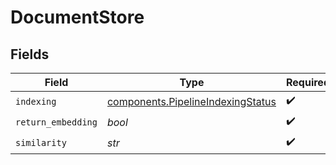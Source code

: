 # DocumentStore


## Fields

| Field                                                                              | Type                                                                               | Required                                                                           | Description                                                                        |
| ---------------------------------------------------------------------------------- | ---------------------------------------------------------------------------------- | ---------------------------------------------------------------------------------- | ---------------------------------------------------------------------------------- |
| `indexing`                                                                         | [components.PipelineIndexingStatus](../../models/shared/pipelineindexingstatus.md) | :heavy_check_mark:                                                                 | N/A                                                                                |
| `return_embedding`                                                                 | *bool*                                                                             | :heavy_check_mark:                                                                 | N/A                                                                                |
| `similarity`                                                                       | *str*                                                                              | :heavy_check_mark:                                                                 | N/A                                                                                |